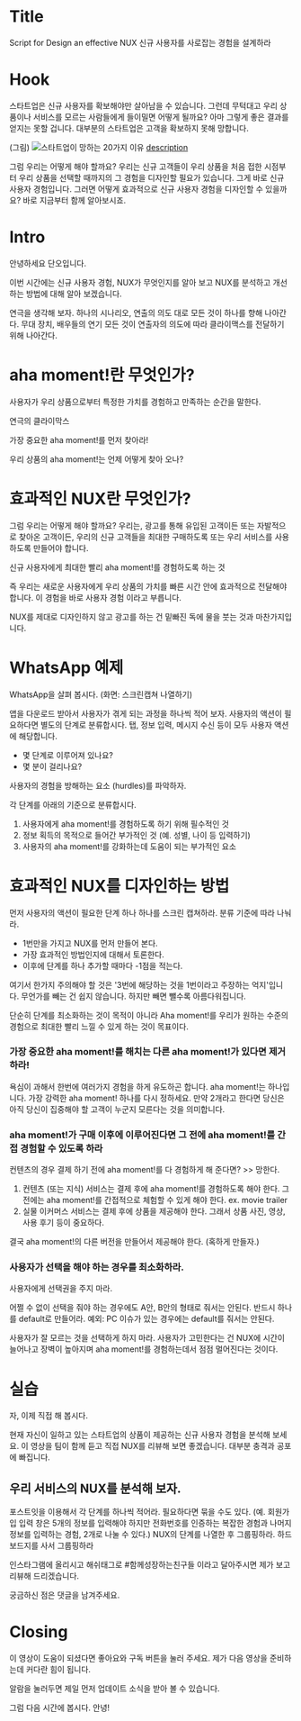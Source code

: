 # Title
Script for Design an effective NUX
신규 사용자를 사로잡는 경험을 설계하라

# Hook
스타트업은 신규 사용자를 확보해야만 살아남을 수 있습니다. 
그런데 
무턱대고 우리 상품이나 서비스를 
모르는 사람들에게 들이밀면 어떻게 될까요? 
아마 그렇게 좋은 결과를 얻지는 못할 겁니다. 
대부분의 스타트업은 고객을 확보하지 못해 망합니다.

(그림)
![스타트업이 망하는 20가지 이유](https://s3.amazonaws.com/cbi-research-portal-uploads/2018/02/02135131/00-chart-3-768x1920.png)
[description](https://www.cbinsights.com/research/startup-failure-reasons-top/)

그럼 우리는 어떻게 해야 할까요?
우리는 신규 고객들이 우리 상품을 처음 접한 시점부터
우리 상품을 선택할 때까지의
그 경험을 디자인할 필요가 있습니다. 
그게 바로 신규 사용자 경험입니다.
그러면 어떻게 효과적으로 신규 사용자 경험을 디자인할 수 있을까요? 
바로 지금부터 함께 알아보시죠.


# Intro
안녕하세요 단오입니다. 

이번 시간에는 신규 사용자 경험, NUX가 무엇인지를 알아 보고 
NUX를 분석하고 개선하는 방법에 대해 알아 보겠습니다.

연극을 생각해 보자.
하나의 시나리오, 연출의 의도 대로 모든 것이 하나를 향해 나아간다.
무대 장치, 배우들의 연기 모든 것이 연출자의 의도에 따라 클라이맥스를 전달하기 위해 나아간다.


# aha moment!란 무엇인가?

사용자가 우리 상품으로부터 특정한 가치를 경험하고 만족하는 순간을 말한다.

연극의 클라이막스

가장 중요한 aha moment!를 먼저 찾아라!

우리 상품의 aha moment!는 언제 어떻게 찾아 오나?

# 효과적인 NUX란 무엇인가?
그럼 우리는 어떻게 해야 할까요? 우리는, 광고를 통해 유입된 고객이든 또는 자발적으로 찾아온 고객이든, 우리의 신규 고객들을 최대한 구매하도록 또는 우리 서비스를 사용하도록 만들어야 합니다. 

신규 사용자에게 최대한 빨리 aha moment!를 경험하도록 하는 것

즉 우리는 새로운 사용자에게 우리 상품의 가치를 빠른 시간 안에 효과적으로 전달해야 합니다. 이 경험을 바로 사용자 경험 이라고 부릅니다.


NUX를 제대로 디자인하지 않고 광고를 하는 건 밑빠진 독에 물을 붓는 것과 마찬가지입니다. 



# WhatsApp 예제
WhatsApp을 살펴 봅시다.
(화면: 스크린캡쳐 나열하기)

앱을 다운로드 받아서 사용자가 겪게 되는 과정을 하나씩 적어 보자.
사용자의 액션이 필요하다면 별도의 단계로 분류합시다. 탭, 정보 입력, 메시지 수신 등이 모두 사용자 액션에 해당합니다.

- 몇 단계로 이루어져 있나요?
- 몇 분이 걸리나요?

사용자의 경험을 방해하는 요소 (hurdles)를 파악하자.

각 단계를 아래의 기준으로 분류합시다.

1. 사용자에게 aha moment!를 경험하도록 하기 위해 필수적인 것
2. 정보 획득의 목적으로 들어간 부가적인 것 (예. 성별, 나이 등 입력하기)
3. 사용자의 aha moment!를 강화하는데 도움이 되는 부가적인 요소


# 효과적인 NUX를 디자인하는 방법
먼저 사용자의 액션이 필요한 단계 하나 하나를 스크린 캡쳐하라.
분류 기준에 따라 나눠라.

- 1번만을 가지고 NUX를 먼저 만들어 본다.
- 가장 효과적인 방법인지에 대해서 토론한다.
- 이후에 단계를 하나 추가할 때마다 -1점을 적는다.

여기서 한가지 주의해야 할 것은 '3번에 해당하는 것을 1번이라고 주장하는 억지'입니다.
무언가를 빼는 건 쉽지 않습니다. 하지만 빼면 뺄수록 아름다워집니다.

단순히 단계를 최소화하는 것이 목적이 아니라 Aha moment!를 우리가 원하는 수준의 경험으로 최대한 빨리 느낄 수 있게 하는 것이 목표이다.

### 가장 중요한 aha moment!를 해치는 다른 aha moment!가 있다면 제거하라!
욕심이 과해서 한번에 여러가지 경험을 하게 유도하곤 합니다. aha moment!는 하나입니다. 가장 강력한 aha moment! 하나를 다시 정하세요. 만약 2개라고 한다면 당신은 아직 당신이 집중해야 할 고객이 누군지 모른다는 것을 의미합니다.



### aha moment!가 구매 이후에 이루어진다면 그 전에 aha moment!를 간접 경험할 수 있도록 하라

컨텐츠의 경우 결제 하기 전에 aha moment!를 다 경험하게 해 준다면? >> 망한다.

1. 컨텐츠 (또는 지식) 서비스는 결제 후에 aha moment!를 경험하도록 해야 한다. 그 전에는 aha moment!를 간접적으로 체험할 수 있게 해야 한다. ex. movie trailer
2. 실물 이커머스 서비스는 결제 후에 상품을 제공해야 한다. 그래서 상품 사진, 영상, 사용 후기 등이 중요하다.

결국 aha moment!의 다른 버전을 만들어서 제공해야 한다. (혹하게 만들자.)



### 사용자가 선택을 해야 하는 경우를 최소화하라.
사용자에게 선택권을 주지 마라.

어쩔 수 없이 선택을 줘야 하는 경우에도 A안, B안의 형태로 줘서는 안된다. 반드시 하나를 default로 만들어라.
예외: PC 이슈가 있는 경우에는 default를 줘서는 안된다.

사용자가 잘 모르는 것을 선택하게 하지 마라.
사용자가 고민한다는 건 NUX에 시간이 늘어나고 장벽이 높아지며 aha moment!를 경험하는데서 점점 멀어진다는 것이다.







# 실습
자, 이제 직접 해 봅시다.

현재 자신이 일하고 있는 스타트업의 상품이 제공하는 신규 사용자 경험을 분석해 보세요. 이 영상을 팀이 함께 듣고 직접 NUX를 리뷰해 보면 좋겠습니다. 대부분 충격과 공포에 빠집니다.

## 우리 서비스의 NUX를 분석해 보자.
포스트잇을 이용해서 각 단계를 하나씩 적어라. 필요하다면 묶을 수도 있다. (예. 회원가입 입력 창은 5개의 정보를 입력해야 하지만 전화번호를 인증하는 복잡한 경험과 나머지 정보를 입력하는 경험, 2개로 나눌 수 있다.)
NUX의 단계를 나열한 후 그룹핑하라.
하드 보드지를 사서 그룹핑하라

인스타그램에 올리시고 해쉬태그로 #함께성장하는친구들 이라고 달아주시면 제가 보고 리뷰해 드리겠습니다.

궁금하신 점은 댓글을 남겨주세요.

# Closing
이 영상이 도움이 되셨다면 좋아요와 구독 버튼을 눌러 주세요. 
제가 다음 영상을 준비하는데 커다란 힘이 됩니다.

알람을 눌러두면 제일 먼저 업데이트 소식을 받아 볼 수 있습니다.

그럼 다음 시간에 봅시다. 안녕!